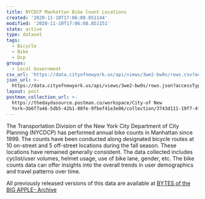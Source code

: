 ```yaml
---
title: NYCDCP Manhattan Bike Count Locations
created: '2020-11-10T17:06:08.851144'
modified: '2020-11-10T17:06:08.851151'
state: active
type: dataset
tags:
  - Bicycle
  - Bike
  - Dcp
groups:
  - Local Government
csv_url: 'https://data.cityofnewyork.us/api/views/3we2-bw9s/rows.csv?accessType=DOWNLOAD'
json_url: >-
  https://data.cityofnewyork.us/api/views/3we2-bw9s/rows.json?accessType=DOWNLOAD
layout: post
postman_collection_url: >-
  https://thedaydasource.postman.co/workspace/City-of New
  York~3b6f7a46-5db5-42b1-80fe-9fbef41e3e06/collection/3743d111-19f7-4f19-afc4-e4a1c965582b
---
```

The Transportation Division of the New York City Department of City Planning (NYCDCP) has performed annual bike counts in Manhattan since 1999. The counts have been conducted along designated bicycle routes at 10 on-street and 5 off-street locations during the fall season. These locations have remained generally consistent. The data collected includes cyclist/user volumes, helmet usage, use of bike lane, gender, etc. The bike counts data can offer insights into the overall trends in user demographics and travel patterns over time.

All previously released versions of this data are available at <a href="https://www1.nyc.gov/site/planning/data-maps/open-data/bytes-archive.page?sorts[year]=0">BYTES of the BIG APPLE- Archive</a>
